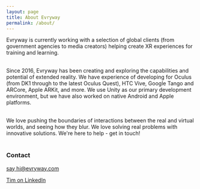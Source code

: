 ```yaml
---
layout: page
title: About Evryway
permalink: /about/
---
```

Evryway is currently working with a selection of global clients (from government agencies to media creators) helping create XR experiences for training and learning.<br><br>

Since 2016, Evryway has been creating and exploring the capabilities and potential of extended reality. We have experience of developing for Oculus (from DK1 through to the latest Oculus Quest), HTC Vive, Google Tango and ARCore, Apple ARKit, and more. We use Unity as our primary development environment, but we have also worked on native Android and Apple platforms.<br><br>

We love pushing the boundaries of interactions between the real and virtual worlds, and seeing how they blur. We love solving real problems with innovative solutions. We're here to help - get in touch!<br><br>

### Contact

[say hi@evryway.com](mailto:hi@evryway.com)

[Tim on LinkedIn](https://www.linkedin.com/in/tim-swan-14b1b)

